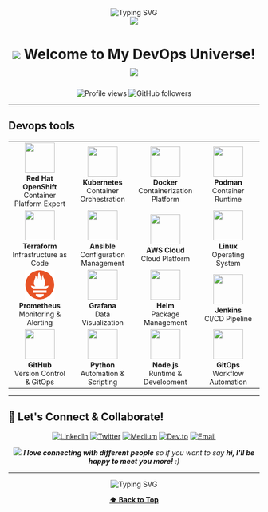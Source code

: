 <div align="center">
  <img src="https://readme-typing-svg.herokuapp.com/?font=Fira+Code&pause=1000&color=00D4FF&center=true&vCenter=true&width=435&lines=Hey+there!+I'm+%5BYour+Name%5D+%F0%9F%91%8B;DevOps+Engineer+%F0%9F%9A%80;OpenShift+Specialist+%E2%9A%93;Cloud+Enthusiast+%E2%98%81%EF%B8%8F;Automation+Lover+%F0%9F%A4%96;Always+Learning+%F0%9F%93%88" alt="Typing SVG" />
</div>

<div align="center">
  <img src="https://media.giphy.com/media/M9gbBd9nbDrOTu1Mqx/giphy.gif" width="100"/>
</div>

<h1 align="center">
  <img src="https://media.giphy.com/media/hvRJCLFzcasrR4ia7z/giphy.gif" width="30px"/>
  Welcome to My DevOps Universe! 
  <img src="https://media.giphy.com/media/hvRJCLFzcasrR4ia7z/giphy.gif" width="30px"/>
</h1>

<div align="center">
  <img src="https://komarev.com/ghpvc/?username=yourusername&label=Profile%20views&color=0e75b6&style=flat" alt="Profile views" />
  <img src="https://img.shields.io/github/followers/yourusername?label=Followers&style=social" alt="GitHub followers" />
</div>



---

## Devops tools


<div align="center"> <table> <tr> <td align="center" width="25%"> <img src="https://cdn.jsdelivr.net/gh/devicons/devicon/icons/redhat/redhat-original.svg" width="60" height="60"/> <br><strong>Red Hat OpenShift</strong> <br>Container Platform Expert </td> <td align="center" width="25%"> <img src="https://cdn.jsdelivr.net/gh/devicons/devicon/icons/kubernetes/kubernetes-plain.svg" width="60" height="60"/> <br><strong>Kubernetes</strong> <br>Container Orchestration </td> <td align="center" width="25%"> <img src="https://cdn.jsdelivr.net/gh/devicons/devicon/icons/docker/docker-original.svg" width="60" height="60"/> <br><strong>Docker</strong> <br>Containerization Platform </td> <td align="center" width="25%"> <img src="https://cdn.jsdelivr.net/gh/devicons/devicon/icons/podman/podman-original.svg" width="60" height="60"/> <br><strong>Podman</strong> <br>Container Runtime </td> </tr> <tr> <td align="center" width="25%"> <img src="https://cdn.jsdelivr.net/gh/devicons/devicon/icons/terraform/terraform-original.svg" width="60" height="60"/> <br><strong>Terraform</strong> <br>Infrastructure as Code </td> <td align="center" width="25%"> <img src="https://cdn.jsdelivr.net/gh/devicons/devicon/icons/ansible/ansible-original.svg" width="60" height="60"/> <br><strong>Ansible</strong> <br>Configuration Management </td> <td align="center" width="25%"> <img src="https://cdn.jsdelivr.net/gh/devicons/devicon/icons/amazonwebservices/amazonwebservices-original.svg" width="60" height="60"/> <br><strong>AWS Cloud</strong> <br>Cloud Platform </td> <td align="center" width="25%"> <img src="https://cdn.jsdelivr.net/gh/devicons/devicon/icons/linux/linux-original.svg" width="60" height="60"/> <br><strong>Linux</strong> <br>Operating System </td> </tr> <tr> <td align="center" width="25%"> <img src="https://raw.githubusercontent.com/cncf/artwork/master/projects/prometheus/icon/color/prometheus-icon-color.svg" width="60" height="60"/> <br><strong>Prometheus</strong> <br>Monitoring & Alerting </td> <td align="center" width="25%"> <img src="https://cdn.jsdelivr.net/gh/devicons/devicon/icons/grafana/grafana-original.svg" width="60" height="60"/> <br><strong>Grafana</strong> <br>Data Visualization </td> <td align="center" width="25%"> <img src="https://cdn.jsdelivr.net/gh/devicons/devicon/icons/kubernetes/kubernetes-plain.svg" width="60" height="60"/> <br><strong>Helm</strong> <br>Package Management </td> <td align="center" width="25%"> <img src="https://cdn.jsdelivr.net/gh/devicons/devicon/icons/jenkins/jenkins-original.svg" width="60" height="60"/> <br><strong>Jenkins</strong> <br>CI/CD Pipeline </td> </tr> <tr> <td align="center" width="25%"> <img src="https://cdn.jsdelivr.net/gh/devicons/devicon/icons/github/github-original.svg" width="60" height="60"/> <br><strong>GitHub</strong> <br>Version Control & GitOps </td> <td align="center" width="25%"> <img src="https://cdn.jsdelivr.net/gh/devicons/devicon/icons/python/python-original.svg" width="60" height="60"/> <br><strong>Python</strong> <br>Automation & Scripting </td> <td align="center" width="25%"> <img src="https://cdn.jsdelivr.net/gh/devicons/devicon/icons/nodejs/nodejs-original.svg" width="60" height="60"/> <br><strong>Node.js</strong> <br>Runtime & Development </td> <td align="center" width="25%"> <img src="https://cdn.jsdelivr.net/gh/devicons/devicon/icons/git/git-original.svg" width="60" height="60"/> <br><strong>GitOps</strong> <br>Workflow Automation </td> </tr> </table> </div>








---

## 🌟 Let's Connect & Collaborate!

<div align="center">

[![LinkedIn](https://img.shields.io/badge/LinkedIn-%230077B5.svg?style=for-the-badge&logo=linkedin&logoColor=white)](https://linkedin.com/in/yourprofile)
[![Twitter](https://img.shields.io/badge/Twitter-%231DA1F2.svg?style=for-the-badge&logo=Twitter&logoColor=white)](https://twitter.com/yourhandle)
[![Medium](https://img.shields.io/badge/Medium-12100E?style=for-the-badge&logo=medium&logoColor=white)](https://medium.com/@yourprofile)
[![Dev.to](https://img.shields.io/badge/dev.to-0A0A0A?style=for-the-badge&logo=dev.to&logoColor=white)](https://dev.to/yourprofile)
[![Email](https://img.shields.io/badge/Email-D14836?style=for-the-badge&logo=gmail&logoColor=white)](mailto:your.email@gmail.com)

</div>

<div align="center">
  <img src="https://media.giphy.com/media/LnQjpWaON8nhr21vNW/giphy.gif" width="60"> 
  <em><b>I love connecting with different people</b> so if you want to say <b>hi, I'll be happy to meet you more!</b> :)</em>
</div>

---

<div align="center">
  <img src="https://readme-typing-svg.herokuapp.com/?font=Fira+Code&pause=1000&color=00D4FF&center=true&vCenter=true&width=435&lines=Thanks+for+visiting!+%E2%9C%A8;Keep+DevOps-ing!+%F0%9F%9A%80;Happy+Coding!+%F0%9F%92%BB;OpenShift+%E2%9A%93+Helm+%E2%9A%A1+MCP+%E2%98%81%EF%B8%8F" alt="Typing SVG" />
</div>

<div align="center">
  
**[⬆ Back to Top](#welcome-to-my-devops-universe)**

</div>






